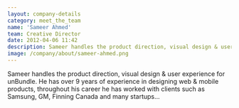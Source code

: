 ```yaml
---
layout: company-details
category: meet_the_team
name: 'Sameer Ahmed'
team: Creative Director
date: 2012-04-06 11:42
description: Sameer handles the product direction, visual design & user experience for unBundle. He has over 9 years of experience in designing web & mobile products, throughout his career he has worked with clients such as Samsung, GM, Finning Canada and many startups...
image: /company/about/sameer-ahmed.png
---
```


Sameer handles the product direction, visual design & user experience for unBundle. He has over 9 years of experience in designing web & mobile products, throughout his career he has worked with clients such as Samsung, GM, Finning Canada and many startups...

